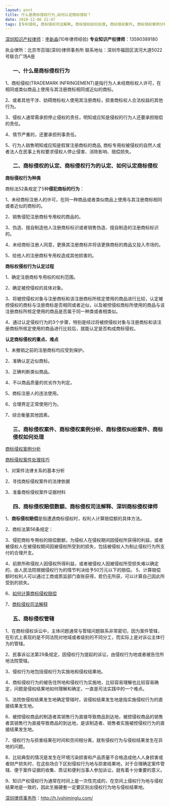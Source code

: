 ```yaml
---
layout: post
title: 什么是商标侵权行为,如何认定商标侵权？
date: 2010-12-06 22:47
tags: [专利侵权, 商标侵权司法解释, 商标侵权如何处理, 商标侵权案件, 商标侵权案例分析, 商标侵权的认定, 商标侵权管辖, 商标侵权纠纷案件, 商标侵权行为的认定, 商标侵权赔偿数额, 深圳商标侵权律师, 深圳知识产权律师]
---
```

<a href="http://h.lvshiminglu.com/law/category/ipr" target="_blank">深圳知识产权律师</a>：<a href="http://h.lvshiminglu.com/ask" target="_blank">李新淼</a>(10年律师经验)
<strong>专业知识产权律师</strong>：13590389180

执业律所：北京市百瑞(深圳)律师事务所
联系地址：深圳市福田区滨河大道5022号联合广场A座
<ol>
<h3>一、什么是商标侵权行为</h3>
</ol>
1、商标侵权(TRADEMARK INFRINGEMENT)是指行为人未经商标权人许可，在相同或类似商品上使用与其注册商标相同或近似的商标。

2、或者其他干涉、妨碍商标权人使用其注册商标，损害商标权人合法权益的其他行为。

3、侵权人通常需承担停止侵权的责任，明知或应知是侵权的行为人还要承担赔偿的责任。

4、情节严重的，还要承担刑事责任。

5、行为人销售明知或应知是假冒注册商标的商品, 商标专用权被侵权的自然人或者法人在民事上有权要求侵权人停止侵害、消除影响、赔偿损失。
<ol>
<h3>二、商标侵权的认定、商标侵权行为的认定、如何认定商标侵权</h3>
</ol>
<strong>商标侵权行为种类</strong>

商标法52条规定了5种<strong>侵犯商标的行为</strong>：

1、未经商标注册人的许可，在同一种商品或者类似商品上使用与其注册商标相同或者近似的商标的。

2、销售侵犯注册商标专用权的商品的。

3、伪造、擅自制造他人注册商标标识或者销售伪造、擅自制造的注册商标标识的。

4、未经商标注册人同意，更换其注册商标并将该更换商标的商品又投入市场的。

5、给他人的注册商标专用权造成其他损害的。

<strong>商标权侵权行为认定过程</strong>

1、确定注册商标专用权的权利范围。

2、确定被控侵权的具体对象。

3、将被控侵权对象与注册商标和该注册商标所核定使用的商品进行比较，认定被控侵权的商标与注册商标是否相同或者近似，以及被控侵权商标所使用的商品与该注册商标所核定使用的商品是否属于同一种类或者相类似。

4、通过认定侵权行为的3个步骤，特别是经过将被控侵权对象与注册商标和该注册商标所核定使用的商品进行比较后，就能认定是否构成商标侵权。

<strong>认定商标侵权的重点、难点</strong>

1、未撤销之前的注册商标均应受到保护。

2、准确认定近似商标。

3、正确判断类似商品。

4、不以商品质量的优劣作为判定。

5、商标注册人的违法使用。

6、合理界定正常使用行为。

7、综合衡量其他因素。
<ol>
<h3>三、商标侵权案件、商标侵权案例分析、商标侵权纠纷案件、商标侵权如何处理</h3>
</ol>
<a href="http://www.110.com/zhuanti/shangbiaoqinquan/anli/" target="_blank">商标侵权案例分析</a>

<a href="http://www.66law.cn/channel/lawarticle/2010-02-11/4969.aspx" target="_blank">商标侵权案件处理技巧</a>

1、对案件法律关系的基本分析

2、寻找商标侵权案件的法律依据

3、准备商标侵权案件证据材料
<ol>
<h3>四、商标侵权赔偿数额、商标侵权司法解释、深圳商标侵权律师</h3>
</ol>
1、<strong>商标侵权赔偿</strong>是指遭遇商标侵权时，权利人计算赔偿额的具体方法。

2、商标法第56条规定：

3、侵犯商标专用权的赔偿数额，为侵权人在侵权期间因侵权所获得的利益，或者被侵权人在被侵权期间因被侵权所受到的损失，包括被侵权人为制止侵权行为所支付的合理开支。

4、前款所称侵权人因侵权所得利益，或者被侵权人因被侵权所受损失难以确定的，由人民法院根据侵权行为的情节判决给予50万元以下的赔偿。
5、计算赔偿额时权利人可以通过工商或质监部门查账获得，若仍无所获，可以计算自己因此所受到的损失。

6、<a href="http://www.law-lib.com/lw/lw_view.asp?no=7252" target="_blank">如何计算商标侵权赔偿</a>

7、<a href="http://www.110.com/zhuanti/shangbiaoqinquansifajieshi/" target="_blank">商标侵权司法解释</a>
<ol>
<h3>五、商标侵权管辖</h3>
</ol>
1、在商标侵权诉讼中，主体问题通常与管辖问题联系非常密切，因为案件管辖，在形式上表现的是不同法院对地域或者级别的不同分工，而实际上是对诉讼主体行为的管辖。

2、民事诉讼法第29条规定，因侵权行为提起的诉讼，由侵权行为地或者被告住所地法院管辖。

3、侵权行为地包括侵权行为实施地和侵权结果地。

4、商标侵权行为的被告住所地和侵权行为实施地，比较容易理解也比较容易确定，问题是侵权结果地如何理解和确定，一直是司法实践中的一个难点。

5、法院依侵权结果发生地确定管辖时，该侵权结果发生地是指实施侵权行为的直接结果发生地。

6、被控侵权商品的制造者其销售行为直接导致商品到达地，被控侵权商品的销售者其销售行为直接导致商品的到达地，是该制造者、销售者实施被控侵权行为的直接结果发生地。

7、侵权行为与损害结果在时间和空间相分离，就有侵权行为与侵权结果发生在异地的问题。

8、比较典型的情况是发生在环境污染损害和产品质量不合格造成他人人身损害或者财产损失时，在这些场合下区别侵权行为地与损害结果地，对于合理确定案件管辖、便于案件证据的收集、质证和便利当事人参加诉讼，就有着十分重要的意义。

9、知识产权侵权行为通常在时间上是一次性完成的，在空间上侵权行为地与侵权结果地是一致的，因此生搬硬套一定要区别出侵权行为地与侵权结果地。

<a href="http://h.lvshiminglu.com/">深圳律师事务所</a>：<a href="http://h.lvshiminglu.com/">http://h.lvshiminglu.com/</a>

